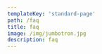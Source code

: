 ```yaml
---
templateKey: 'standard-page'
path: /faq
title: faq
image: /img/jumbotron.jpg
description: faq
---
```

